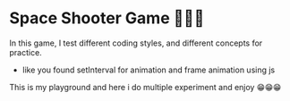 # Space Shooter Game 🚀🌠🌠

In this game, I test different coding styles, and different concepts for practice.
- like you found setInterval for animation and frame animation using js

This is my playground and here i do multiple experiment and enjoy 😁😁😁